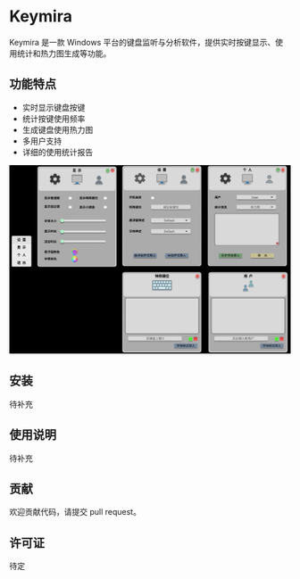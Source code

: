 # Keymira

Keymira 是一款 Windows 平台的键盘监听与分析软件，提供实时按键显示、使用统计和热力图生成等功能。

## 功能特点

- 实时显示键盘按键
- 统计按键使用频率
- 生成键盘使用热力图
- 多用户支持
- 详细的使用统计报告

![Keymira](https://raw.githubusercontent.com/zjnbwxq/pictureLinks/master/Snipaste_2024-10-19_14-57-21.png)



## 安装

待补充

## 使用说明

待补充

## 贡献

欢迎贡献代码，请提交 pull request。

## 许可证

待定
